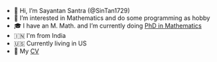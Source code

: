 - 👋 Hi, I’m Sayantan Santra (@SinTan1729)
- 👀 I’m interested in Mathematics and do some programming as hobby
- 🎓 I have an M. Math. and I’m currently doing [PhD in Mathematics](https://math.ou.edu/~ssantra)
- 🇮🇳 I'm from India
- 🇺🇸 Currently living in US
- 📄 My [CV](https://github.com/SinTan1729/CV/blob/main/CV.pdf)

<!---
SinTan1729/SinTan1729 is a ✨ special ✨ repository because its `README.md` (this file) appears on your GitHub profile.
You can click the Preview link to take a look at your changes.
--->
